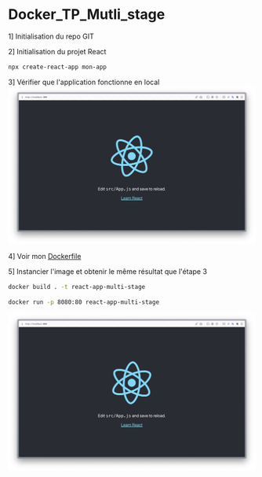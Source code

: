 # Docker_TP_Mutli_stage

1] Initialisation du repo GIT

2] Initialisation du projet React
```zsh
npx create-react-app mon-app
```

3] Vérifier que l'application fonctionne en local
![React_app_local](/img/React-app-local.png)

4] Voir mon [Dockerfile](/Dockerfile)

5] Instancier l'image et obtenir le même résultat que l'étape 3
```zsh
docker build . -t react-app-multi-stage
````
```zsh
docker run -p 8080:80 react-app-multi-stage
```
![React_app_Docker](/img/React-app-Docker.png)